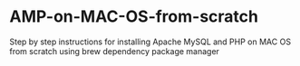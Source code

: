 # AMP-on-MAC-OS-from-scratch

Step by step instructions for installing Apache MySQL and PHP on MAC OS from scratch
using brew dependency package manager
